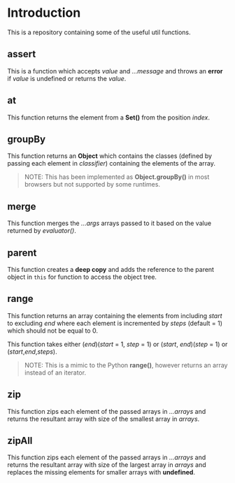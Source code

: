 # Introduction

This is a repository containing some of the useful util functions.

## assert

This is a function which accepts _value_ and _...message_ and throws an **error** if _value_ is undefined or returns the _value_.

## at

This function returns the element from a **Set()** from the position _index_.

## groupBy

This function returns an **Object** which contains the classes (defined by passing each element in _classifier_) containing the elements of the array.

> NOTE: This has been implemented as **Object.groupBy()** in most browsers but not supported by some runtimes.

## merge

This function merges the _...args_ arrays passed to it based on the value returned by _evaluator()_.

## parent

This function creates a **deep copy** and adds the reference to the parent object in `this` for function to access the object tree.

## range

This function returns an array containing the elements from including _start_ to excluding _end_ where each element is incremented by _steps_ (default = 1) which should not be equal to 0.

This function takes either (_end_)(_start_ = 1, _step_ = 1) or (_start_, _end_)(_step_ = 1) or (_start_,_end_,_steps_).

> NOTE: This is a mimic to the Python **range()**, however returns an array instead of an iterator.

## zip

This function zips each element of the passed arrays in _...arrays_ and returns the resultant array with size of the smallest array in _arrays_.

## zipAll

This function zips each element of the passed arrays in _...arrays_ and returns the resultant array with size of the largest array in _arrays_ and replaces the missing elements for smaller arrays with **undefined**.
